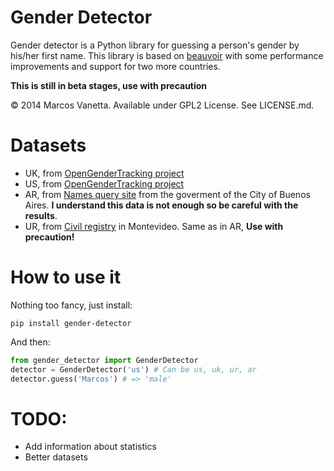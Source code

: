 # Gender Detector

Gender detector is a Python library for guessing a person's gender by his/her first name. This library is based on [beauvoir](https://github.com/jeremybmerrill/beauvoir) with some performance improvements and support for two more countries.

**This is still in beta stages, use with precaution**

© 2014 Marcos Vanetta. Available under GPL2 License. See LICENSE.md.

# Datasets

* UK, from [OpenGenderTracking project](opengendertracking.github.com)
* US, from [OpenGenderTracking project](opengendertracking.github.com)
* AR, from [Names query site](http://www.buenosaires.gob.ar/areas/registrocivil/nombres/busqueda/buscador_nombres.php?menu_id=16082) from the goverment of the City of Buenos Aires. **I understand this data is not enough so be careful with the results**.
* UR, from [Civil registry](https://catalogodatos.gub.uy/dataset/partidas-de-registro-civil-de-montevideo) in Montevideo. Same as in AR, **Use with precaution!**

# How to use it

Nothing too fancy, just install:

    pip install gender-detector

And then:

```python
from gender_detector import GenderDetector
detector = GenderDetector('us') # Can be us, uk, ur, ar
detector.guess('Marcos') # => 'male'
```

# TODO:

* Add information about statistics
* Better datasets
